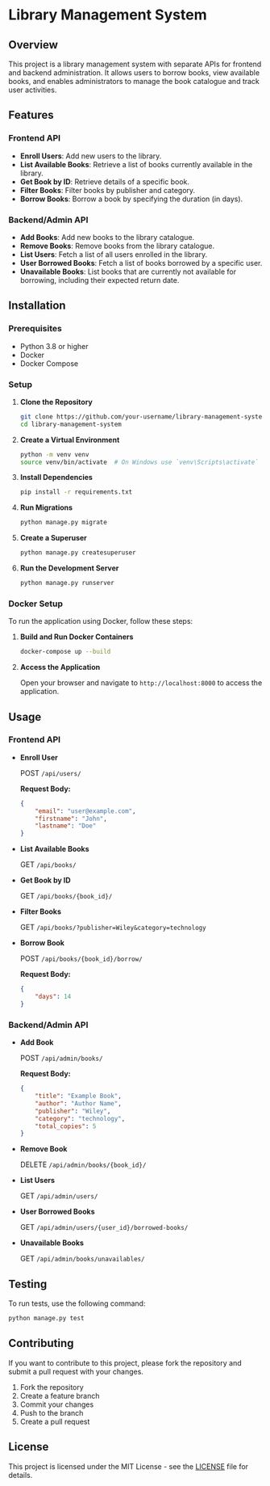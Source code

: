 
# Library Management System

## Overview

This project is a library management system with separate APIs for frontend and backend administration. It allows users to borrow books, view available books, and enables administrators to manage the book catalogue and track user activities.

## Features

### Frontend API

- **Enroll Users**: Add new users to the library.
- **List Available Books**: Retrieve a list of books currently available in the library.
- **Get Book by ID**: Retrieve details of a specific book.
- **Filter Books**: Filter books by publisher and category.
- **Borrow Books**: Borrow a book by specifying the duration (in days).

### Backend/Admin API

- **Add Books**: Add new books to the library catalogue.
- **Remove Books**: Remove books from the library catalogue.
- **List Users**: Fetch a list of all users enrolled in the library.
- **User Borrowed Books**: Fetch a list of books borrowed by a specific user.
- **Unavailable Books**: List books that are currently not available for borrowing, including their expected return date.

## Installation

### Prerequisites

- Python 3.8 or higher
- Docker
- Docker Compose

### Setup

1. **Clone the Repository**

   ```bash
   git clone https://github.com/your-username/library-management-system.git
   cd library-management-system
   ```

2. **Create a Virtual Environment**

   ```bash
   python -m venv venv
   source venv/bin/activate  # On Windows use `venv\Scripts\activate`
   ```

3. **Install Dependencies**

   ```bash
   pip install -r requirements.txt
   ```

4. **Run Migrations**

   ```bash
   python manage.py migrate
   ```

5. **Create a Superuser**

   ```bash
   python manage.py createsuperuser
   ```

6. **Run the Development Server**

   ```bash
   python manage.py runserver
   ```

### Docker Setup

To run the application using Docker, follow these steps:

1. **Build and Run Docker Containers**

   ```bash
   docker-compose up --build
   ```

2. **Access the Application**

   Open your browser and navigate to `http://localhost:8000` to access the application.

## Usage

### Frontend API

- **Enroll User**

  POST `/api/users/`

  **Request Body:**

  ```json
  {
      "email": "user@example.com",
      "firstname": "John",
      "lastname": "Doe"
  }
  ```

- **List Available Books**

  GET `/api/books/`

- **Get Book by ID**

  GET `/api/books/{book_id}/`

- **Filter Books**

  GET `/api/books/?publisher=Wiley&category=technology`

- **Borrow Book**

  POST `/api/books/{book_id}/borrow/`

  **Request Body:**

  ```json
  {
      "days": 14
  }
  ```

### Backend/Admin API

- **Add Book**

  POST `/api/admin/books/`

  **Request Body:**

  ```json
  {
      "title": "Example Book",
      "author": "Author Name",
      "publisher": "Wiley",
      "category": "technology",
      "total_copies": 5
  }
  ```

- **Remove Book**

  DELETE `/api/admin/books/{book_id}/`

- **List Users**

  GET `/api/admin/users/`

- **User Borrowed Books**

  GET `/api/admin/users/{user_id}/borrowed-books/`

- **Unavailable Books**

  GET `/api/admin/books/unavailables/`

## Testing

To run tests, use the following command:

```bash
python manage.py test
```

## Contributing

If you want to contribute to this project, please fork the repository and submit a pull request with your changes. 

1. Fork the repository
2. Create a feature branch
3. Commit your changes
4. Push to the branch
5. Create a pull request

## License

This project is licensed under the MIT License - see the [LICENSE](LICENSE) file for details.
